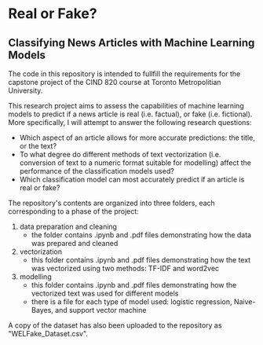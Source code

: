 # Real or Fake?
## Classifying News Articles with Machine Learning Models

The code in this repository is intended to fullfill the requirements for the capstone project of the CIND 820 course at Toronto Metropolitian University. 

This research project aims to assess the capabilities of machine learning models to predict if a news article is real (i.e. factual), or fake (i.e. fictional). More specifically, I will attempt to answer the following research questions:
- Which aspect of an article allows for more accurate predictions: the title, or the text?
- To what degree do different methods of text vectorization (i.e. conversion of text to a numeric format suitable for modelling) affect the performance of the classification models used?
- Which classification model can most accurately predict if an article is real or fake?

The repository's contents are organized into three folders, each corresponding to a phase of the project:
1.  data preparation and cleaning
    * the folder contains .ipynb and .pdf files demonstrating how the data was prepared and cleaned
2. vectorization
    * this folder contains .ipynb and .pdf files demonstrating how the text was vectorized using two methods: TF-IDF and word2vec   
3.  modelling
    *  this folder contains .ipynb and .pdf files demonstrating how the vectorized text was used for different models
    *  there is a file for each type of model used: logistic regression, Naive-Bayes, and support vector machine

A copy of the dataset has also been uploaded to the repository as "WELFake_Dataset.csv".
